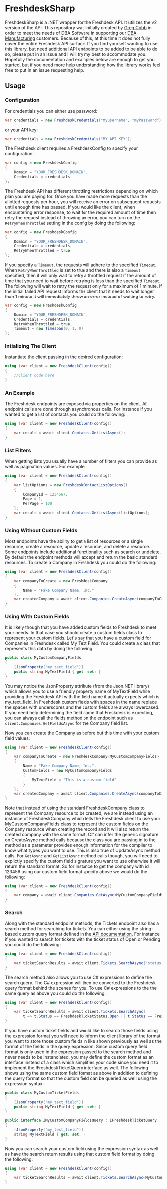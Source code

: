 # FreshdeskSharp #

FreshdeskSharp is a .NET wrapper for the Freshdesk API.  It utilizes the v2 version of the API.  This repository was initially created by [Greg Cobb](http://www.developerstome.com) in order to meet the needs of DBA Software in supporting our [DBA Manufacturing](https://www.dbamanufacturing.com) customers.  Because of this, at this time it does not fully cover the entire Freshdesk API surface.  If you find yourself wanting to use this library, but need additional API endpoints to be added to be able to do so, please put in an issue and I will try my best to accommodate you.  Hopefully the documentation and examples below are enough to get you started, but if you need more help understanding how the library works feel free to put in an issue requesting help.

## Usage ##

### Configuration ###

For credentials you can either use password:

```cs
var credentials = new FreshdeskCredentials("myusername", "myPassword");
```

or your API key:

```cs
var credentials = new FreshdeskCredentials("MY_API_KEY");
```

The Freshdesk client requires a FreshdeskConfig to specify your configuration:

```cs
var config = new FreshdeskConfig
{
    Domain = "YOUR_FRESHDESK_DOMAIN",
    Credentials = credentials
};
```

The Freshdesk API has different throttling restrictions depending on which plan you are paying for.  Once you have made more requests than the allotted requests per hour, you will receive an error on subsequent requests until enough time has passed.  If you would like the client, when encountering error response, to wait for the required amount of time then retry the request instead of throwing an error, you can turn on the ```RetryWhenThrottled``` setting in the config by doing the following:

```cs
var config = new FreshdeskConfig
{
    Domain = "YOUR_FRESHDESK_DOMAIN",
    Credentials = credentials,
    RetryWhenThrottled = true
};
```

If you specify a ```Timeout```, the requests will adhere to the specified ```Timeout```.  When ```RetryWhenThrottled``` is set to true and there is also a ```Timeout``` specified, then it will only wait to retry a throttled request if the amount of time that you need to wait before retrying is less than the specified ```Timeout```.  The following will wait to retry the request only for a maximum of 1 minute.  If the initial failed API request informs the client that it needs to wait longer than 1 minute it will immediately throw an error instead of waiting to retry.

```cs
var config = new FreshdeskConfig
{
    Domain = "YOUR_FRESHDESK_DOMAIN",
    Credentials = credentials,
    RetryWhenThrottled = true,
    Timeout = new Timespan(0, 1, 0)
};
```

### Intializing The Client ###

Instantiate the client passing in the desired configuration:

```cs
using (var client = new FreshdeskClient(config))
{
    //Client code here
}
```

### An Example ###

The Freshdesk endpoints are exposed via properties on the client.  All endpoint calls are done through asynchronous calls.  For instance if you wanted to get a list of contacts you could do the following:

```cs
using (var client = new FreshdeskClient(config))
{
    var result = await client.Contacts.GetListAsync();
}
```

### List Filters ###

When getting lists you usually have a number of filters you can provide as well as pagination values.  For example:


```cs
using (var client = new FreshdeskClient(config))
{
    var listOptions = new FreshdeskContactListOptions()
    {
        CompanyId = 1234567,
        Page = 1,
        PerPage = 100
    };
    var result = await client.Contacts.GetListAsync(listOptions);
}
```

### Using Without Custom Fields ###

Most endpoints have the ability to get a list of resources or a single resource, create a resource, update a resource, and delete a resource.  Some endpoints include additional functionality such as search or undelete.  By default the endpoint methods will accept and return the basic standard resources.  To create a Company in Freshdesk you could do the following:

```cs
using (var client = new FreshdeskClient(config))
{
    var companyToCreate = new FreshdeskCompany
    {
        Name = "Fake Company Name, Inc."
    };
    var createdCompany = await client.Companies.CreateAsync(companyToCreate);
}
```

### Using With Custom Fields ###

It is likely though that you have added custom fields to Freshdesk to meet your needs.  In that case you should create a custom fields class to represent your custom fields.  Let's say that you have a custom field for Companies in Freshdesk called My Text Field.  You could create a class that represents this data by doing the following:

```cs
public class MyCustomCompanyFields
{
    [JsonProperty("my_text_field")]
    public string MyTextField { get; set; }
}
```
You may notice the JsonProperty attribute (from the Json.NET library) which allows you to use a friendly property name of MyTextField while providing the Freskdesk API with the field name it actually expects which is my_text_field.  In Freshdesk custom fields with spaces in the name replace the spaces with underscores and the custom fields are always lowercased.  If you need help determining the field name that Freskdesk is expecting, you can always call the fields method on the endpoint such as ```client.Companies.GetFieldsAsync``` for the Company field list. 

Now you can create the Company as before but this time with your custom field values:

```cs
using (var client = new FreshdeskClient(config))
{
    var companyToCreate = new FreshdeskCompany<MyCustomCompanyFields>
    {
        Name = "Fake Company Name, Inc.",
        CustomFields = new MyCustomCompanyFields
        {
            MyTextField = "This is a custom field"
        }
    };
    var createdCompany = await client.Companies.CreateAsync(companyToCreate);
}
```

Note that instead of using the standard FreshdeskCompany class to represent the Company resource to be created, we are instead using an instance of FreshdeskCompany<MyCustomCompanyFields> which tells the Freshdesk client to use your MyCustomCompanyFields class to represent the custom fields on the Company resource when creating the record and it will also return the created company with the same format.  C# can infer the generic signature on CreateAsync method calls because the class you are passing in to the method as a parameter provides enough information for the compiler to know what types you want to use.  This is also true of UpdateAsync method calls.  For ```GetAsync``` and ```GetListAsync``` method calls though, you will need to explictly specify the custom field signature you want to use otherwise it will return the standard format.  So for instance to get the company with id 123456 using our custom field format specify above we would do the following:

```cs
using (var client = new FreshdeskClient(config))
{
    var company = await client.Companies.GetAsync<MyCustomCompanyFields>(123456);
}
```

### Search ###

Along with the standard endpoint methods, the Tickets endpoint also has a search method for searching for tickets.  You can either using the string-based custom query format defined in the [API documentation](https://developers.freshdesk.com/api/#filter_tickets).  For instance if you wanted to search for tickets with the ticket status of Open or Pending you could do the following:

```cs
using (var client = new FreshdeskClient(config))
{
    var ticketSearchResults = await client.Tickets.SearchAsync("status:2 OR status:3");
}
```

The search method also allows you to use C# expressions to define the search query.  The C# expression will then be converted to the Freshdesk query format behind the scenes for you.  To use C# expressions to the the same query as above you could do the following:

```cs
using (var client = new FreshdeskClient(config))
{
    var ticketSearchResults = await client.Tickets.SearchAsync(
        t => t.Status == FreshdeskTicketStatus.Open || t.Status == FreshdeskTicketStatus.Pending);
}
```

If you have custom ticket fields and would like to search those fields using the expression format you will need to inform the client library of the format you want to store those custom fields in like shown previously as well as the format of the fields in the query expression.  Since custom query field format is only used in the expression passed to the search method and never needs to be instanciated, you may define the custom format as an interface instead of a class which simplifies your code since you need it to implement the IFreshdeskTicketQuery interface as well.  The following shows using the same custom field format as above in addition to defining the query format so that the custom field can be queried as well using the expression syntax:

```cs
public class MyCustomTicketFields
{
    [JsonProperty("my_text_field")]
    public string MyTextField { get; set; }
}

public interface IMyCustomCompanyFieldsQuery : IFreshdeskTicketQuery
{
    [JsonProperty("my_text_field")]
    string MyTextField { get; set; }
}
```

Now you can search your custom field using the expression syntax as well as have the search return results using that custom field format by doing the following:


```cs
using (var client = new FreshdeskClient(config))
{
    var ticketSearchResults = await client.Tickets.SearchAsync<MyCustomCompanyFields, IMyCustomCompanyFieldsQuery>(t => t.MyTextField == "search for this");
}
```